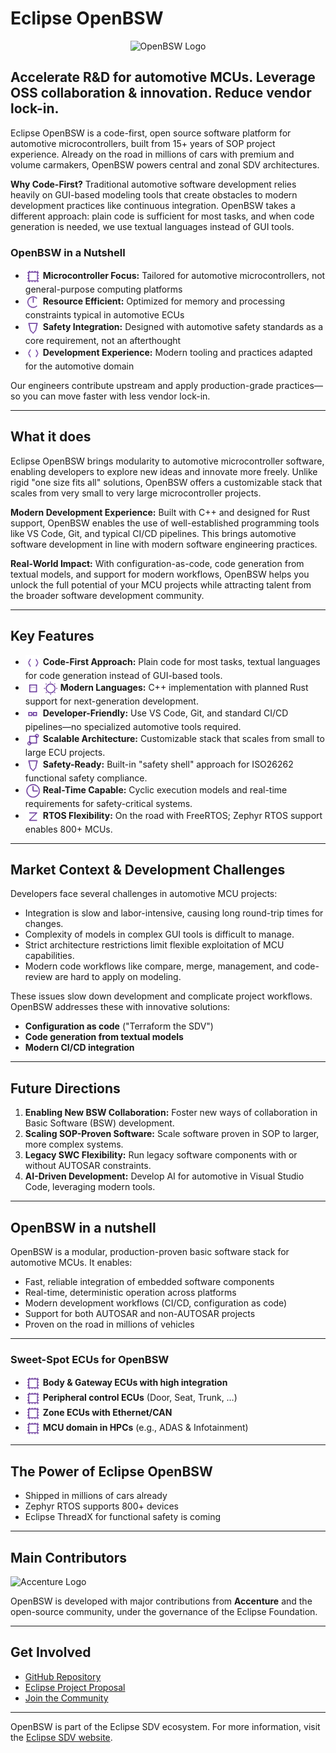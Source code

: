 



# Eclipse OpenBSW

<div align="center">
<img src="https://eclipse.dev/openbsw/openbsw_logo.svg" alt="OpenBSW Logo" width="120"/>
</div>

## Accelerate R&D for automotive MCUs. Leverage OSS collaboration & innovation. Reduce vendor lock-in.

Eclipse OpenBSW is a code-first, open source software platform for automotive microcontrollers, built from 15+ years of SOP project experience. Already on the road in millions of cars with premium and volume carmakers, OpenBSW powers central and zonal SDV architectures. 

**Why Code-First?** Traditional automotive software development relies heavily on GUI-based modeling tools that create obstacles to modern development practices like continuous integration. OpenBSW takes a different approach: plain code is sufficient for most tasks, and when code generation is needed, we use textual languages instead of GUI tools.

### OpenBSW in a Nutshell

- <img src="images/chip-mcu.png" width="24" style="display: inline; vertical-align: middle;"> **Microcontroller Focus:** Tailored for automotive microcontrollers, not general-purpose computing platforms
- <img src="images/power-lowpower.png" width="24" style="display: inline; vertical-align: middle;"> **Resource Efficient:** Optimized for memory and processing constraints typical in automotive ECUs
- <img src="images/shield-safety.png" width="24" style="display: inline; vertical-align: middle;"> **Safety Integration:** Designed with automotive safety standards as a core requirement, not an afterthought
- <img src="images/code-config.png" width="24" style="display: inline; vertical-align: middle;"> **Development Experience:** Modern tooling and practices adapted for the automotive domain

Our engineers contribute upstream and apply production-grade practices—so you can move faster with less vendor lock-in.

---

## What it does

Eclipse OpenBSW brings modularity to automotive microcontroller software, enabling developers to explore new ideas and innovate more freely. Unlike rigid "one size fits all" solutions, OpenBSW offers a customizable stack that scales from very small to very large microcontroller projects.

**Modern Development Experience:** Built with C++ and designed for Rust support, OpenBSW enables the use of well-established programming tools like VS Code, Git, and typical CI/CD pipelines. This brings automotive software development in line with modern software engineering practices.

**Real-World Impact:** With configuration-as-code, code generation from textual models, and support for modern workflows, OpenBSW helps you unlock the full potential of your MCU projects while attracting talent from the broader software development community.

---

## Key Features

- <img src="images/code-config.png" width="24" style="display: inline; vertical-align: middle;"> **Code-First Approach:** Plain code for most tasks, textual languages for code generation instead of GUI-based tools.
- <img src="images/cpp.png" width="24" style="display: inline; vertical-align: middle;"> <img src="images/rust.png" width="24" style="display: inline; vertical-align: middle;"> **Modern Languages:** C++ implementation with planned Rust support for next-generation development.
- <img src="images/flow-ci.png" width="24" style="display: inline; vertical-align: middle;"> **Developer-Friendly:** Use VS Code, Git, and standard CI/CD pipelines—no specialized automotive tools required.
- <img src="images/puzzle-modular.png" width="24" style="display: inline; vertical-align: middle;"> **Scalable Architecture:** Customizable stack that scales from small to large ECU projects.
- <img src="images/shield-safety.png" width="24" style="display: inline; vertical-align: middle;"> **Safety-Ready:** Built-in "safety shell" approach for ISO26262 functional safety compliance.
- <img src="images/clock-realtime.png" width="24" style="display: inline; vertical-align: middle;"> **Real-Time Capable:** Cyclic execution models and real-time requirements for safety-critical systems.
- <img src="images/zephyr.png" width="24" style="display: inline; vertical-align: middle;"> **RTOS Flexibility:** On the road with FreeRTOS; Zephyr RTOS support enables 800+ MCUs.

---

## Market Context & Development Challenges

Developers face several challenges in automotive MCU projects:

- Integration is slow and labor-intensive, causing long round-trip times for changes.
- Complexity of models in complex GUI tools is difficult to manage.
- Strict architecture restrictions limit flexible exploitation of MCU capabilities.
- Modern code workflows like compare, merge, management, and code-review are hard to apply on modeling.

These issues slow down development and complicate project workflows. OpenBSW addresses these with innovative solutions:

- **Configuration as code** ("Terraform the SDV")
- **Code generation from textual models**
- **Modern CI/CD integration**

---

## Future Directions

1. **Enabling New BSW Collaboration:** Foster new ways of collaboration in Basic Software (BSW) development.
2. **Scaling SOP-Proven Software:** Scale software proven in SOP to larger, more complex systems.
3. **Legacy SWC Flexibility:** Run legacy software components with or without AUTOSAR constraints.
4. **AI-Driven Development:** Develop AI for automotive in Visual Studio Code, leveraging modern tools.

---

## OpenBSW in a nutshell

OpenBSW is a modular, production-proven basic software stack for automotive MCUs. It enables:

- Fast, reliable integration of embedded software components
- Real-time, deterministic operation across platforms
- Modern development workflows (CI/CD, configuration as code)
- Support for both AUTOSAR and non-AUTOSAR projects
- Proven on the road in millions of vehicles

---

### Sweet-Spot ECUs for OpenBSW

- <img src="images/chip-mcu.png" width="24" style="display: inline; vertical-align: middle;"> **Body & Gateway ECUs with high integration**
- <img src="images/chip-mcu.png" width="24" style="display: inline; vertical-align: middle;"> **Peripheral control ECUs** (Door, Seat, Trunk, …)
- <img src="images/chip-mcu.png" width="24" style="display: inline; vertical-align: middle;"> **Zone ECUs with Ethernet/CAN**
- <img src="images/chip-mcu.png" width="24" style="display: inline; vertical-align: middle;"> **MCU domain in HPCs** (e.g., ADAS & Infotainment)

---

## The Power of Eclipse OpenBSW

- Shipped in millions of cars already
- Zephyr RTOS supports 800+ devices
- Eclipse ThreadX for functional safety is coming 

---

## Main Contributors

<img src="https://upload.wikimedia.org/wikipedia/commons/3/3d/Accenture.svg" alt="Accenture Logo" width="120"/>

OpenBSW is developed with major contributions from **Accenture** and the open-source community, under the governance of the Eclipse Foundation.

---

## Get Involved

- [GitHub Repository](https://github.com/eclipse-openbsw/openbsw)
- [Eclipse Project Proposal](https://projects.eclipse.org/proposals/eclipse-openbsw)
- [Join the Community](https://eclipse.dev/sdv/)

---

OpenBSW is part of the Eclipse SDV ecosystem. For more information, visit the [Eclipse SDV website](https://eclipse.dev/sdv/).

